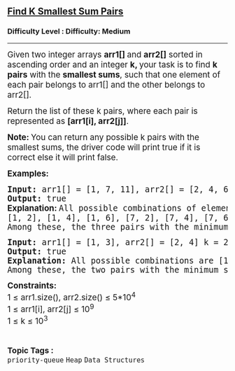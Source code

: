 <h2><a href="https://www.geeksforgeeks.org/problems/find-k-smallest-sum-pairs/1?_gl=1*b84dv4*_up*MQ..*_gs*MQ..&gclid=EAIaIQobChMI3Pr-taejjgMVKF0PAh2ogQAHEAAYASAAEgJbLPD_BwE">Find K Smallest Sum Pairs</a></h2><h3>Difficulty Level : Difficulty: Medium</h3><hr><div class="problems_problem_content__Xm_eO"><p><span style="font-size: 14pt;">Given two integer arrays&nbsp;<strong>arr1[]&nbsp;</strong>and&nbsp;<strong>arr2[]</strong> sorted in ascending order and an integer&nbsp;<strong>k, </strong><span style="font-family: -apple-system, BlinkMacSystemFont, 'Segoe UI', Roboto, Oxygen, Ubuntu, Cantarell, 'Open Sans', 'Helvetica Neue', sans-serif;">your task is to find </span><strong style="font-family: -apple-system, BlinkMacSystemFont, 'Segoe UI', Roboto, Oxygen, Ubuntu, Cantarell, 'Open Sans', 'Helvetica Neue', sans-serif;" data-start="331" data-end="342">k pairs</strong><span style="font-family: -apple-system, BlinkMacSystemFont, 'Segoe UI', Roboto, Oxygen, Ubuntu, Cantarell, 'Open Sans', 'Helvetica Neue', sans-serif;"> with the </span><strong style="font-family: -apple-system, BlinkMacSystemFont, 'Segoe UI', Roboto, Oxygen, Ubuntu, Cantarell, 'Open Sans', 'Helvetica Neue', sans-serif;" data-start="352" data-end="369">smallest sums</strong><span style="font-family: -apple-system, BlinkMacSystemFont, 'Segoe UI', Roboto, Oxygen, Ubuntu, Cantarell, 'Open Sans', 'Helvetica Neue', sans-serif;">, such that one element of each pair belongs to arr1[] </span><span style="font-family: -apple-system, BlinkMacSystemFont, 'Segoe UI', Roboto, Oxygen, Ubuntu, Cantarell, 'Open Sans', 'Helvetica Neue', sans-serif;">and the other belongs to arr2[]</span><span style="font-family: -apple-system, BlinkMacSystemFont, 'Segoe UI', Roboto, Oxygen, Ubuntu, Cantarell, 'Open Sans', 'Helvetica Neue', sans-serif;">.</span></span></p>
<p><span style="font-size: 14pt;">Return the list of these k pairs, where each pair is represented as <strong>[arr1[i], arr2[j]]</strong>.</span></p>
<p><strong><span style="font-size: 14pt;">Note:&nbsp;</span></strong><span style="font-size: 14pt;">You can return any possible k pairs with the smallest sums, the driver code will print true if it is correct else it will print false.</span></p>
<p><span style="font-size: 14pt;"><strong>Examples:</strong></span></p>
<pre><span style="font-size: 14pt;"><strong>Input: </strong>arr1[] = [1, 7, 11], arr2[] = [2, 4, 6], k = 3<br><strong>Output: </strong>true<br><strong style="font-family: -apple-system, BlinkMacSystemFont, 'Segoe UI', Roboto, Oxygen, Ubuntu, Cantarell, 'Open Sans', 'Helvetica Neue', sans-serif;">Explanation: </strong>All possible combinations of elements from the two arrays are:</span><br><span style="font-size: 14pt;">[1, 2], [1, 4], [1, 6], [7, 2], [7, 4], [7, 6], [11, 2], [11, 4], [11, 6]. </span><br><span style="font-size: 14pt;">Among these, the three pairs with the minimum sums are [1, 2], [1, 4], [1, 6].</span></pre>
<pre><span style="font-size: 14pt;"><strong>Input: </strong>arr1[] = [1, 3], arr2[] = [2, 4] k = 2<br><strong>Output: </strong>true<strong>
Explanation: </strong>All possible combinations are [1, 2], [1, 4], [3, 2], [3, 4]. </span><br><span style="font-size: 14pt;">Among these, the two pairs with the minimum sums are [1, 2], [3, 2].</span></pre>
<p><span style="font-size: 14pt;"><strong>Constraints:<br></strong>1 ≤ arr1.size(), arr2.size() ≤ 5*10<sup>4</sup><br>1 ≤ arr1[i], arr2[j] ≤ 10<sup>9</sup><br>1 ≤ k ≤ 10<sup>3</sup></span></p></div><br><p><span style=font-size:18px><strong>Topic Tags : </strong><br><code>priority-queue</code>&nbsp;<code>Heap</code>&nbsp;<code>Data Structures</code>&nbsp;